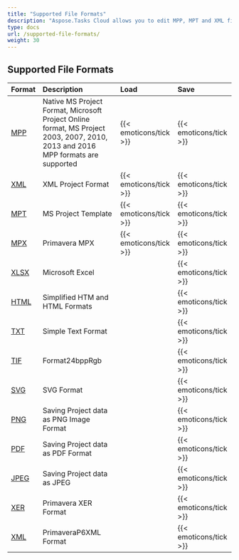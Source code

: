 ```yaml
---
title: "Supported File Formats"
description: "Aspose.Tasks Cloud allows you to edit MPP, MPT and XML files. Moreover, our REST API can be used with nearly all languages like .NET, Node.JS, Python, PHP, Go, Java and many more."
type: docs
url: /supported-file-formats/
weight: 30
---
```


## **Supported File Formats**

|**Format**|**Description**|**Load**|**Save**|
| :- | :- | :- | :- |
|[MPP](https://docs.fileformat.com/project-management/mpp/)|Native MS Project Format, Microsoft Project Online format, MS Project 2003, 2007, 2010, 2013 and 2016 MPP formats are supported|{{< emoticons/tick >}}|{{< emoticons/tick >}}|
|[XML](https://docs.fileformat.com/web/xml/)|XML Project Format|{{< emoticons/tick >}}|{{< emoticons/tick >}} |
|[MPT](https://docs.fileformat.com/project-management/mpt/)|MS Project Template|{{< emoticons/tick >}}|{{< emoticons/tick >}}|
|[MPX](https://docs.fileformat.com/project-management/mpx/)|Primavera MPX|{{< emoticons/tick >}}|{{< emoticons/tick >}}|
|[XLSX](https://docs.fileformat.com/spreadsheet/xlsx/)|Microsoft Excel| |{{< emoticons/tick >}}|
|[HTML](https://docs.fileformat.com/web/html/)|Simplified HTM and HTML Formats| |{{< emoticons/tick >}}|
|[TXT](https://docs.fileformat.com/word-processing/txt/)|Simple Text Format| |{{< emoticons/tick >}}|
|[TIF](https://docs.fileformat.com/image/tiff/)|Format24bppRgb| |{{< emoticons/tick >}} |
|[SVG](https://docs.fileformat.com/page-description-language/svg/)|SVG Format| |{{< emoticons/tick >}} |
|[PNG](https://docs.fileformat.com/image/png/)|Saving Project data as PNG Image Format| |{{< emoticons/tick >}} |
|[PDF](https://docs.fileformat.com/view/pdf/)|Saving Project data as PDF Format| |{{< emoticons/tick >}} |
|[JPEG](https://docs.fileformat.com/image/jpeg/)|Saving Project data as JPEG| |{{< emoticons/tick >}} |
|[XER](https://docs.fileformat.com/project-management/xer/)|Primavera XER Format| |{{< emoticons/tick >}} |
|[XML](https://docs.fileformat.com/web/xml/)  |PrimaveraP6XML Format| |{{< emoticons/tick >}} |

